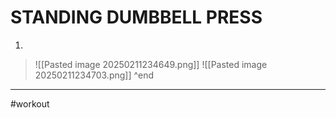 # STANDING DUMBBELL PRESS
1. 
>![[Pasted image 20250211234649.png]]
>![[Pasted image 20250211234703.png]]
^end
---
#workout 
